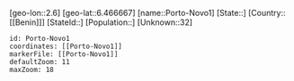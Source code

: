 ﻿---
location: [6.466667,2.6]
mapzoom: [7,12] 
mapmarker: city 
type: City
tags:
- geo/City


SpocWebEntityId: 35910
isDeleted: false
confidential: public

---
[geo-lon::2.6]
[geo-lat::6.466667]
[name::Porto-Novo1]
[State::]
[Country::[[Benin]]]
[StateId::]
[Population::]
[Unknown::32]


```leaflet
id: Porto-Novo1
coordinates: [[Porto-Novo1]]
markerFile: [[Porto-Novo1]]
defaultZoom: 11 
maxZoom: 18
```

